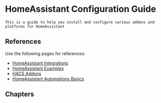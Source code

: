 # HomeAssistant Configuration Guide

```{note}
This is a guide to help you install and configure various addons and platforms for HomeAssistant
```

## References

Use the following pages for references:

- [HomeAssistant Integrations](https://www.home-assistant.io/integrations/)
- [HomeAssistant Examples](https://www.home-assistant.io/examples/)
- [HACS Addons](https://hacs.xyz)
- [HomeAssistant Automations Basics](https://www.home-assistant.io/docs/automation/basics/)

## Chapters

```{tableofcontents}
```
